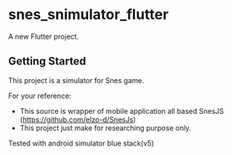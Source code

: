 # snes_snimulator_flutter

A new Flutter project.

## Getting Started

This project is a simulator for Snes game.

For your reference:

- This source is wrapper of mobile application all based SnesJS (https://github.com/elzo-d/SnesJs)
- This project just make for researching purpose only.

Tested with android simulator blue stack(v5)